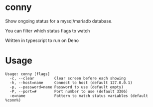 # conny

Show ongoing status for a mysql/mariadb database.

You can filter which status flags to watch

Written in typescript to run on Deno

# Usage

```
Usage: conny [flags]
  -c, --clear         Clear screen before each showing
  -h, --host=name     Connect to host (default 127.0.0.1)
  -p, --password=name Password to use (default empty)
  -P, --port=#        Port number to use (default 3306)
  -e=name             Pattern to match status variables (default %conn%)
```
